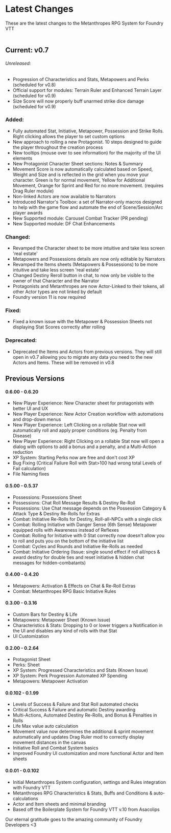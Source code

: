 # Latest Changes

These are the latest changes to the Metanthropes RPG System for Foundry VTT
<br>
<br>
<!--
### Legend

##### Each release will include notes in each of the below sections. If omitted, that section did not include any notable changes.

######	Unreleased:	Features that are not yet released to the public
######  Added:	New features to the System
######  Changed:	Changes to existing features
######	Deprecated:	Features that will be removed in future releases
######  Removed:	Features that were removed in this release
######  Fixed:	Fixes to existing issues, including bug fixes
######  Known Issues:	Issues that are known and will be fixed in future releases

-->

## Current: v0.7

###### Unreleased:
-	Progression of Characteristics and Stats, Metapowers and Perks (scheduled for v0.8)
-   Official support for modules: Terrain Ruler and Enhanced Terrain Layer (scheduled for v0.9)
-	Size Score will now properly buff unarmed strike dice damage (scheduled for v0.9)

### Added:
-   Fully automated Stat, Initiative, Metapower, Possession and Strike Rolls. Right clicking allows the player to set custom options
-   New approach to rolling a new Protagonist. 10 steps designed to guide the player throughout the creation process
-   New tooltips (mouse over to see information) for the majority of the UI elements
-	New Protagonist Character Sheet sections: Notes & Summary
-   Movement Score is now automatically calculated based on Speed, Weight and Size and is reflected in the grid when you move your character. Green is for normal movement, Yellow for Additional Movement, Orange for Sprint and Red for no more movement. (requires Drag Ruler module)
-	Non-linked Actors are now available to Narrators
-   Introduced Narrator's Toolbox: a set of Narrator-only macros designed to help with the game flow and automate the end of Scene/Session/Arc player awards
-   New Supported module: Carousel Combat Tracker (PR pending)
-   New Supported module: DF Chat Enhancements
### Changed:
-	Revamped the Character sheet to be more intuitive and take less screen 'real estate'
-	Metapowers and Possessions details are now only editable by Narrators
-	Revamped the Items sheets (Metapowers & Possessions) to be more intuitive and take less screen 'real estate'
-   Changed Destiny Reroll button in chat, to now only be visible to the owner of that Character and the Narrator
-   Protagonists and Metanthropes are now Actor-Linked to their tokens, all other Actor types are not linked by default
-   Foundry version 11 is now required
### Fixed:
-   Fixed a known issue with the Metapower & Possession Sheets not displaying Stat Scores correctly after rolling
### Deprecated:
-	Deprecated the Items and Actors from previous versions. They will still open in v0.7 allowing you to migrate any data you need to the new Actors and Items. These will be removed in v0.8

## Previous Versions

#### 0.6.00 - 0.6.20

-   New Player Experience: New Character sheet for protagonists with better UI and UX
-   New Player Experience: New Actor Creation workflow with automations and drop-down menus
-   New Player Experience: Left Clicking on a rollable Stat now will automatically roll and apply proper conditions (eg. Penalty from Disease)
-   New Player Experience: Right Clicking on a rollable Stat now will open a dialog with options to add a bonus and a penalty, and a Multi-Action reduction
-   XP System: Starting Perks now are free and don't cost XP
-   Bug Fixing (Critical Failure Roll with Stat>100 had wrong total Levels of Fail calculation)
-   File Naming fixes

#### 0.5.00 - 0.5.37

-   Possessions: Possessions Sheet
-   Possessions: Chat Roll Message Results & Destiny Re-Roll
-   Possessions: Use Chat message depends on the Possession Category & Attack Type & Destiny Re-Rolls for Extras
-   Combat: Initiative Re-Rolls for Destiny, Roll-all-NPCs with a single click
-   Combat: Rolling Initiative with Danger Sense (6th Sense) Metapower equipped rolls with Awareness instead of Reflexes
-   Combat: Rolling for Initiative with 0 Stat correctly now doesn't allow you to roll and puts you on the bottom of the initiative list
-   Combat: Cycles and Rounds and Initiative Re-Rolls as needed
-   Combat: Initiative Ordering (Issue: single sound effect if roll all/npcs & award destiny for double ties and reset initiative & hidden chat messages for hidden-combatants)

#### 0.4.00 - 0.4.20

-   Metapowers: Activation & Effects on Chat & Re-Roll Extras
-   Combat: Metanthropes RPG Basic Initiative Rules

#### 0.3.00 - 0.3.16

-   Custom Bars for Destiny & Life
-   Metapowers: Metapower Sheet (Known Issue)
-   Characteristics & Stats: Dropping to 0 or lower triggers a Notification in the UI and disables any kind of rolls with that Stat
-   UI Customization

#### 0.2.00 - 0.2.64

-   Protagonist Sheet
-   Perks: Sheet
-   XP System: Progressed Characteristics and Stats (Known Issue)
-   XP System: Perk Progression Automated XP Spending
-   Metapowers: Metapower Activation

#### 0.0.102 - 0.1.99

-   Levels of Success & Failure and Stat Roll automated checks
-   Critical Success & Failure and automatic Destiny awarding
-   Multi-Actions, Automated Destiny Re-Rolls, and Bonus & Penalties in Rolls
-   Life Max value auto calculation
-   Movement value now determines the additional & sprint movement automatically and updates Drag Ruler mod to correctly display movement distances in the canvas
-   Initiative Roll and Combat System basics
-   Improved Foundry UI customization and more functional Actor and Item sheets

#### 0.0.01 - 0.0.102

-   Initial Metanthropes System configuration, settings and Rules integration with Foundry VTT
-   Metanthropes RPG Characteristics & Stats, Buffs and Conditions & auto-calculations
-   Actor and Item sheets and minimal branding
-   Based off the Boilerplate System for Foundry VTT v.10 from Asacolips

Our eternal gratitude goes to the amazing community of Foundry Developers <3
